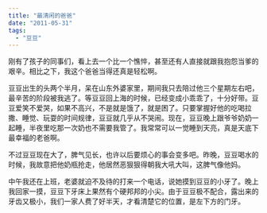 ```yaml
---
title: "最清闲的爸爸"
date: "2011-05-31"
tags: 
  - "豆豆"
---
```


刚有了孩子的同事们，看上去一个比一个憔悴，甚至还有人直接就跟我抱怨当爹的艰辛。相比之下，我这个爸爸当得还真是轻松啊。

豆豆出生的头两个半月，呆在山东外婆家里，期间我只去陪过他三个星期左右吧，最辛苦的阶段被我逃了。等豆豆回上海的时候，已经变成小乖乖了，十分好带。豆豆爱笑不爱哭，如果不高兴，不是就是饿了，就是困了。只要掌握好他的吃喝拉撒、睡觉、玩耍的时间规律，豆豆就几乎从不哭闹。现在，豆豆晚上跟爷爷奶奶一起睡，半夜里吃那一次奶也不需要我管了。我常常可以一觉睡到天亮，真是天底下最幸福的老爸啊。

不过豆豆现在大了，脾气见长，也许以后要烦心的事会变多吧。昨晚，豆豆喝水的时候，我故意把他奶瓶抢走，他居然恶狠狠得朝我大吼大叫，这脾气像他妈。

中午我还在上班，老婆就迫不及待的打来一个电话，说她摸到豆豆的小牙了。晚上我回家一摸，豆豆下牙床上果然有个硬邦邦的小尖。由于豆豆极不配合，露出来的牙齿又极小，我们一家人费了好半天，才看清楚它的位置，是左下方的门牙。
